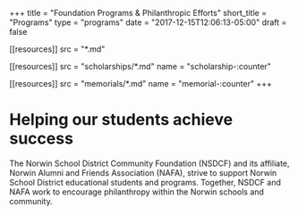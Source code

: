 +++
title       = "Foundation Programs & Philanthropic Efforts"
short_title = "Programs"
type        = "programs"
date        = "2017-12-15T12:06:13-05:00"
draft       = false

[[resources]]
  src  = "*.md"

[[resources]]
  src  = "scholarships/*.md"
  name = "scholarship-:counter"

[[resources]]
  src  = "memorials/*.md"
  name = "memorial-:counter"
+++

# Helping our students achieve success

The Norwin School District Community Foundation (NSDCF) and its affiliate, Norwin Alumni and Friends Association (NAFA), strive to support Norwin School District educational students and programs. Together, NSDCF and NAFA work to encourage philanthropy within the Norwin schools and community.

